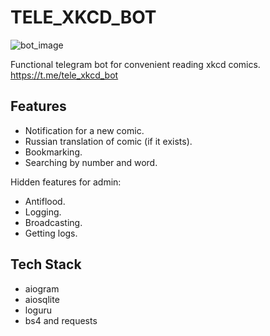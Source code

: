 # TELE_XKCD_BOT

![bot_image](https://user-images.githubusercontent.com/25626227/128462493-55f67eb0-d9ea-4d50-864b-0c29a3bc0f45.png)

Functional telegram bot for convenient reading xkcd comics.
https://t.me/tele_xkcd_bot

## Features
- Notification for a new comic.
- Russian translation of comic (if it exists).
- Bookmarking.
- Searching by number and word.
 
Hidden features for admin:
- Antiflood.
- Logging.
- Broadcasting.
- Getting logs.


## Tech Stack

- aiogram
- aiosqlite
- loguru
- bs4 and requests
